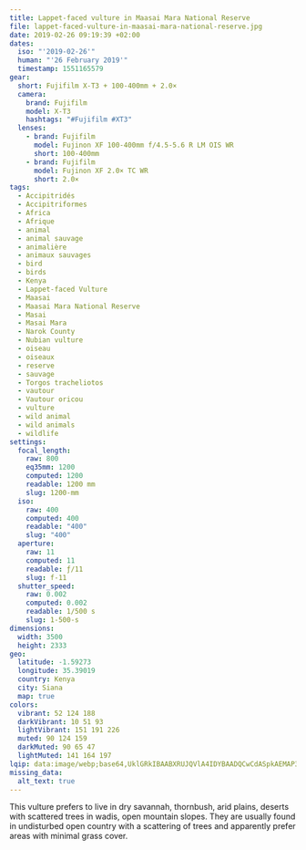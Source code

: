 ```yaml
---
title: Lappet-faced vulture in Maasai Mara National Reserve
file: lappet-faced-vulture-in-maasai-mara-national-reserve.jpg
date: 2019-02-26 09:19:39 +02:00
dates:
  iso: "'2019-02-26'"
  human: "'26 February 2019'"
  timestamp: 1551165579
gear:
  short: Fujifilm X-T3 + 100-400mm + 2.0×
  camera:
    brand: Fujifilm
    model: X-T3
    hashtags: "#Fujifilm #XT3"
  lenses:
    - brand: Fujifilm
      model: Fujinon XF 100-400mm f/4.5-5.6 R LM OIS WR
      short: 100-400mm
    - brand: Fujifilm
      model: Fujinon XF 2.0× TC WR
      short: 2.0×
tags:
  - Accipitridés
  - Accipitriformes
  - Africa
  - Afrique
  - animal
  - animal sauvage
  - animalière
  - animaux sauvages
  - bird
  - birds
  - Kenya
  - Lappet-faced Vulture
  - Maasai
  - Maasai Mara National Reserve
  - Masai
  - Masai Mara
  - Narok County
  - Nubian vulture
  - oiseau
  - oiseaux
  - reserve
  - sauvage
  - Torgos tracheliotos
  - vautour
  - Vautour oricou
  - vulture
  - wild animal
  - wild animals
  - wildlife
settings:
  focal_length:
    raw: 800
    eq35mm: 1200
    computed: 1200
    readable: 1200 mm
    slug: 1200-mm
  iso:
    raw: 400
    computed: 400
    readable: "400"
    slug: "400"
  aperture:
    raw: 11
    computed: 11
    readable: ƒ/11
    slug: f-11
  shutter_speed:
    raw: 0.002
    computed: 0.002
    readable: 1/500 s
    slug: 1-500-s
dimensions:
  width: 3500
  height: 2333
geo:
  latitude: -1.59273
  longitude: 35.39019
  country: Kenya
  city: Siana
  map: true
colors:
  vibrant: 52 124 188
  darkVibrant: 10 51 93
  lightVibrant: 151 191 226
  muted: 90 124 159
  darkMuted: 90 65 47
  lightMuted: 141 164 197
lqip: data:image/webp;base64,UklGRkIBAABXRUJQVlA4IDYBAADQCwCdASpkAEMAP3Gsz120rSokqhLrApAuCWQAz1hsU21WAMFABeTAF4sVDHAI5SgZLCRGXTBZMFy4KgPV6D2Ahg+NZamc8OPjkO5fQe/4/3MspDUd7vrfx9tc8My6KwdjCSf5cDIAAP7Lt/Ou4kqL64EN/vsWKGeAhWXQ1wmdLRHj5p/DqB3DABX4NuxMDdoKjYHg7s1bpnlVtrBeTKsnSxAA8v5+zpj3158teePtORs9//Z14i28RaZt5SOef4AXmrjRPxJ17hVO1GjDmWMDkisTkW21iAfjzTpSX94ruHQG8+z3BS8ttjHRokzeNbFxRYUeSTznzOvjA04DDVYIbPhD4oKjn1dbpOlJIY+DQd3Y7M5DZkyAzNU5l+UuRV4nZGdSGG1SsvcnJgfiFMX58chmwAAA
missing_data:
  alt_text: true
---
```


This vulture prefers to live in dry savannah, thornbush, arid plains, deserts with scattered trees in wadis, open mountain slopes. They are usually found in undisturbed open country with a scattering of trees and apparently prefer areas with minimal grass cover.
